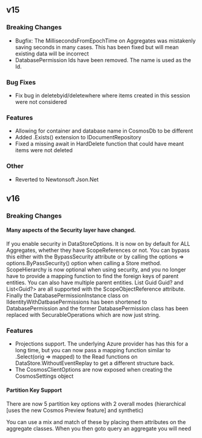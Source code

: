 ## v15

### Breaking Changes
- Bugfix: The MillisecondsFromEpochTime on Aggregates was mistakenly saving seconds in many cases. This has been fixed but will mean existing data will be incorrect
- DatabasePermission Ids have been removed. The name is used as the Id.
### Bug Fixes
- Fix bug in deletebyid/deletewhere where items created in this session were not considered
### Features
- Allowing for container and database name in CosmosDb to be different
- Added .Exists() extension to IDocumentRepository
- Fixed a missing await in HardDelete function that could have meant items were not deleted
### Other
- Reverted to Newtonsoft Json.Net

##  v16

### Breaking Changes
#### Many aspects of the Security layer have changed.
If you enable security in DataStoreOptions. It is now on by default for ALL Aggregates, whether they have ScopeReferences or not.
You can bypass this either with the BypassSecurity attribute or by calling the options => options.ByPassSecurity() option when calling a Store method.
ScopeHierarchy is now optional when using security, and you no longer have to provide a mapping function to find the foreign keys of parent entities.
You can also have multiple parent entities. List<Guid> Guid Guid? and List<Guid?> are all supported with the ScopeObjectReference attribute.
Finally the DatabasePermissionInstance class on IIdentityWithDatbasePermissions has been shortened to DatabasePermission and the former DatabasePermission
class has been replaced with SecurableOperations which are now just string.

### Features
- Projections support. 
The underlying Azure provider has has this for a long time, but you can now pass a mapping function similar to .Select(orig => mapped) to the Read functions on DataStore.WithoutEventReplay to get a different structure back.
- The CosmosClientOptions are now exposed when creating the CosmosSettings object
#### Partition Key Support
There are now 5 partition key options with 2 overall modes (hierarchical [uses the new Cosmos Preview feature] and synthetic)

You can use a mix and match of these by placing them attributes on the aggregate classes.
When you then goto query an aggregate you will need 